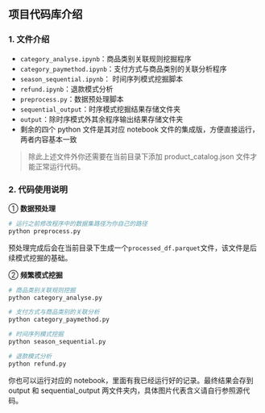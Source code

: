 ## 项目代码库介绍

### 1. 文件介绍

- `category_analyse.ipynb`：商品类别关联规则挖掘程序
- `category_paymethod.ipynb`：支付方式与商品类别的关联分析程序
- `season_sequential.ipynb`： 时间序列模式挖掘脚本
- `refund.ipynb`：退款模式分析
- `preprocess.py`：数据预处理脚本
- `sequential_output`：时序模式挖掘结果存储文件夹
- `output`：除时序模式外其余程序输出结果存储文件夹
- 剩余的四个 python 文件是其对应 notebook 文件的集成版，方便直接运行，两者内容基本一致

> 除此上述文件外你还需要在当前目录下添加 product_catalog.json 文件才能正常运行代码。

### 2. 代码使用说明

① **数据预处理**

```bash
# 运行之前修改程序中的数据集路径为你自己的路径
python preprocess.py
```

预处理完成后会在当前目录下生成一个`processed_df.parquet`文件，该文件是后续模式挖掘的基础。

② **频繁模式挖掘**

```bash
# 商品类别关联规则挖掘
python category_analyse.py

# 支付方式与商品类别的关联分析
python category_paymethod.py

# 时间序列模式挖掘
python season_sequential.py

# 退款模式分析
python refund.py
```

你也可以运行对应的 notebook，里面有我已经运行好的记录。最终结果会存到 output 和 sequential_output 两文件夹内，具体图片代表含义请自行参照源代码。

